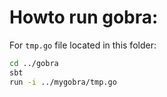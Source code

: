 # Howto run gobra:

For `tmp.go` file located in this folder:

```sh
cd ../gobra
sbt
run -i ../mygobra/tmp.go
```